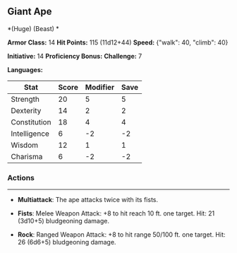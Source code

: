 ## Giant Ape
*(Huge) (Beast) *

**Armor Class:** 14
**Hit Points:** 115 (11d12+44)
**Speed:** {"walk": 40, "climb": 40}

**Initiative:** 14
**Proficiency Bonus:**
**Challenge:** 7

**Languages:** 



| Stat | Score | Modifier | Save |
| ---- | ---- | ---- | ---- |
| Strength | 20 | 5 | 5 |
| Dexterity | 14 | 2 | 2 |
| Constitution | 18 | 4 | 4 |
| Intelligence | 6 | -2 | -2 |
| Wisdom | 12 | 1 | 1 |
| Charisma | 6 | -2 | -2 |

### Actions
 --- 
- **Multiattack**: The ape attacks twice with its fists.

- **Fists**: Melee Weapon Attack: +8 to hit  reach 10 ft.  one target. Hit: 21 (3d10+5) bludgeoning damage.

- **Rock**: Ranged Weapon Attack: +8 to hit  range 50/100 ft.  one target. Hit: 26 (6d6+5) bludgeoning damage.

